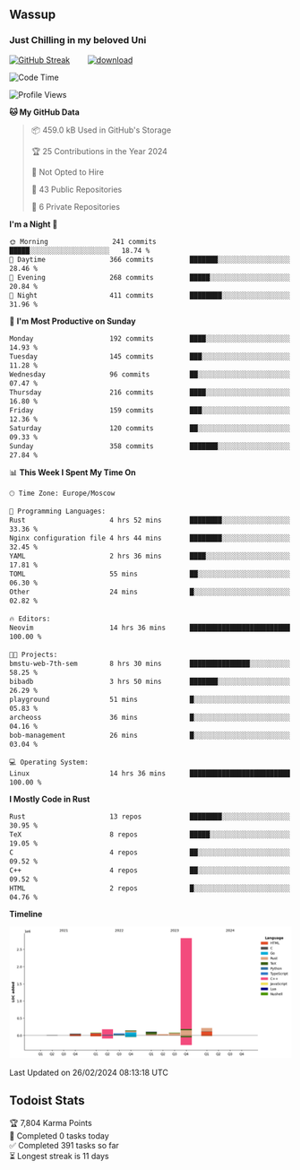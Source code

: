## Wassup 
### Just Chilling in my beloved Uni 

<!--
-->

[![GitHub Streak](http://github-readme-streak-stats.herokuapp.com?user=archeoss&theme=shades-of-purple&hide_border=true&date_format=j%20M%5B%20Y%5D)](https://git.io/streak-stats)&nbsp;&nbsp;&nbsp;&nbsp;&nbsp;&nbsp;&nbsp;&nbsp;[![download](https://user-images.githubusercontent.com/68448737/147796309-d8b65b1d-4dde-40d9-b03a-2b42aaa6cd43.jpeg)
](http://bmstu.ru/)

<!--START_SECTION:waka-->
![Code Time](http://img.shields.io/badge/Code%20Time-2%2C540%20hrs%2027%20mins-blue)

![Profile Views](http://img.shields.io/badge/Profile%20Views-1-blue)

**🐱 My GitHub Data** 

> 📦 459.0 kB Used in GitHub's Storage 
 > 
> 🏆 25 Contributions in the Year 2024
 > 
> 🚫 Not Opted to Hire
 > 
> 📜 43 Public Repositories 
 > 
> 🔑 6 Private Repositories 
 > 
**I'm a Night 🦉** 

```text
🌞 Morning                241 commits         █████░░░░░░░░░░░░░░░░░░░░   18.74 % 
🌆 Daytime                366 commits         ███████░░░░░░░░░░░░░░░░░░   28.46 % 
🌃 Evening                268 commits         █████░░░░░░░░░░░░░░░░░░░░   20.84 % 
🌙 Night                  411 commits         ████████░░░░░░░░░░░░░░░░░   31.96 % 
```
📅 **I'm Most Productive on Sunday** 

```text
Monday                   192 commits         ████░░░░░░░░░░░░░░░░░░░░░   14.93 % 
Tuesday                  145 commits         ███░░░░░░░░░░░░░░░░░░░░░░   11.28 % 
Wednesday                96 commits          ██░░░░░░░░░░░░░░░░░░░░░░░   07.47 % 
Thursday                 216 commits         ████░░░░░░░░░░░░░░░░░░░░░   16.80 % 
Friday                   159 commits         ███░░░░░░░░░░░░░░░░░░░░░░   12.36 % 
Saturday                 120 commits         ██░░░░░░░░░░░░░░░░░░░░░░░   09.33 % 
Sunday                   358 commits         ███████░░░░░░░░░░░░░░░░░░   27.84 % 
```


📊 **This Week I Spent My Time On** 

```text
🕑︎ Time Zone: Europe/Moscow

💬 Programming Languages: 
Rust                     4 hrs 52 mins       ████████░░░░░░░░░░░░░░░░░   33.36 % 
Nginx configuration file 4 hrs 44 mins       ████████░░░░░░░░░░░░░░░░░   32.45 % 
YAML                     2 hrs 36 mins       ████░░░░░░░░░░░░░░░░░░░░░   17.81 % 
TOML                     55 mins             ██░░░░░░░░░░░░░░░░░░░░░░░   06.30 % 
Other                    24 mins             █░░░░░░░░░░░░░░░░░░░░░░░░   02.82 % 

🔥 Editors: 
Neovim                   14 hrs 36 mins      █████████████████████████   100.00 % 

🐱‍💻 Projects: 
bmstu-web-7th-sem        8 hrs 30 mins       ███████████████░░░░░░░░░░   58.25 % 
bibadb                   3 hrs 50 mins       ███████░░░░░░░░░░░░░░░░░░   26.29 % 
playground               51 mins             █░░░░░░░░░░░░░░░░░░░░░░░░   05.83 % 
archeoss                 36 mins             █░░░░░░░░░░░░░░░░░░░░░░░░   04.16 % 
bob-management           26 mins             █░░░░░░░░░░░░░░░░░░░░░░░░   03.04 % 

💻 Operating System: 
Linux                    14 hrs 36 mins      █████████████████████████   100.00 % 
```

**I Mostly Code in Rust** 

```text
Rust                     13 repos            ████████░░░░░░░░░░░░░░░░░   30.95 % 
TeX                      8 repos             █████░░░░░░░░░░░░░░░░░░░░   19.05 % 
C                        4 repos             ██░░░░░░░░░░░░░░░░░░░░░░░   09.52 % 
C++                      4 repos             ██░░░░░░░░░░░░░░░░░░░░░░░   09.52 % 
HTML                     2 repos             █░░░░░░░░░░░░░░░░░░░░░░░░   04.76 % 
```



**Timeline**

![Lines of Code chart](https://raw.githubusercontent.com/archeoss/archeoss/master/assets/bar_graph.png)


 Last Updated on 26/02/2024 08:13:18 UTC
<!--END_SECTION:waka-->

## Todoist Stats

<!-- TODO-IST:START -->
🏆  7,804 Karma Points           
🌸  Completed 0 tasks today           
✅  Completed 391 tasks so far           
⏳  Longest streak is 11 days
<!-- TODO-IST:END -->
